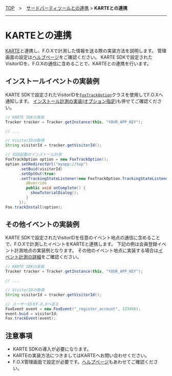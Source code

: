 [TOP](../../../README.md)　>　[サードパーティツールとの連携](./README.md) > **KARTEとの連携**

---

# KARTEとの連携

[KARTE](https://karte.io/)と連携し、F.O.Xで計測した情報を送る際の実装方法を説明します。
管理画面の設定は[ヘルプページ](https://support.forceoperationx.com/hc/ja/articles/360000206121)をご確認ください。
KARTE SDKで設定されたVisitorIDを、F.O.Xの通信に含めることで、KARTEとの連携を行います。

## インストールイベントの実装例

KARTE SDKで設定されたVisitorIDを[`FoxTrackOption`](../../sdk_api/README.md#foxtrackoption)クラスを使用してF.O.Xへ通知します。
[インストール計測の実装(オプション指定)](../../track_install/README.md#track_install_optional)も併せてご確認ください。

```java
// KARTE SDKの実装
Tracker tracker = Tracker.getInstance(this, "YOUR_APP_KEY");

// ...

// VisitorIDの取得
String visitorId = tracker.getVisitorId();

// 初回起動のインストール計測
FoxTrackOption option = new FoxTrackOption();
option.setRedirectUrl("myapp://top")
      .setBuid(visitorId)
      .setOptOut(true)
      .setTrackingStateListener(new FoxTrackOption.TrackingStateListener() {
         @Override
         public void onComplete() {
           showTutorialDialog();
         }
      });
Fox.trackInstall(option);
```

## その他イベントの実装例

KARTE SDKで設定されたVisitorIDを任意のイベント地点の通信に含めることで、F.O.Xで計測したイベントをKARTEと連携します。
下記の例は会員登録イベント計測地点の実装例となります。
その他のイベント地点に実装する場合は[イベント計測の詳細](../../track_events/README.md)をご確認ください。

```java
// KARTE SDKの実装
Tracker tracker = Tracker.getInstance(this, "YOUR_APP_KEY");

// ...

// VisitorIDの取得
String visitorId = tracker.getVisitorId();

// ユーザーIDをF.O.Xへ送る
FoxEvent event = new FoxEvent("_register_account", 123456);
event.buid = visitorId;
Fox.trackEvent(event);
```

## 注意事項

* KARTE SDKの導入が必要になります。
* KARTEの実装方法につきましてはKARTEへお問い合わせください。
* F.O.X管理画面で設定が必要です。[ヘルプページ](https://support.forceoperationx.com/hc/ja/articles/360000206121)もあわせてご確認ください。
